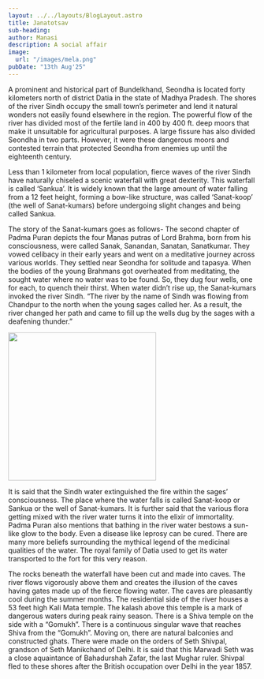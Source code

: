 ```yaml
---
layout: ../../layouts/BlogLayout.astro
title: Janatotsav
sub-heading:
author: Manasi
description: A social affair
image:
  url: "/images/mela.png"
pubDate: "13th Aug'25"
---
```

A prominent and historical part of Bundelkhand, Seondha is located forty kilometers north of district Datia in the state of Madhya Pradesh. The shores of the river Sindh occupy the small town’s perimeter and lend it natural wonders not easily found elsewhere in the region. The powerful flow of the river has divided most of the fertile land in 400 by 400 ft. deep moors that make it unsuitable for agricultural purposes. A large fissure has also divided Seondha in two parts. However, it were these dangerous moors and contested terrain that protected Seondha from enemies up until the eighteenth century.

Less than 1 kilometer from local population, fierce waves of the river Sindh have naturally chiseled a scenic waterfall with great dexterity. This waterfall is called ‘Sankua’. It is widely known that the large amount of water falling from a 12 feet height, forming a bow-like structure, was called ‘Sanat-koop’ (the well of Sanat-kumars) before undergoing slight changes and being called Sankua.

The story of the Sanat-kumars goes as follows- The second chapter of Padma Puran depicts the four Manas putras of Lord Brahma, born from his consciousness, were called Sanak, Sanandan, Sanatan, Sanatkumar. They vowed celibacy in their early years and went on a meditative journey across various worlds. They settled near Seondha for solitude and tapasya. When the bodies of the young Brahmans got overheated from meditating, the sought water where no water was to be found. So, they dug four wells, one for each, to quench their thirst. When water didn’t rise up, the Sanat-kumars invoked the river Sindh.
“The river by the name of Sindh was flowing from Chandpur to the north when the young sages called her. As a result, the river changed her path and came to fill up the wells dug by the sages with a deafening thunder.”


<img src="/images/sankua.png" height="300"/>

It is said that the Sindh water extinguished the fire within the sages’ consciousness. The place where the water falls is called Sanat-koop or Sankua or the well of Sanat-kumars. It is further said that the various flora getting mixed with the river water turns it into the elixir of immortality. Padma Puran also mentions that bathing in the river water bestows a sun-like glow to the body. Even a disease like leprosy can be cured. There are many more beliefs surrounding the mythical legend of the medicinal qualities of the water. The royal family of Datia used to get its water transported to the fort for this very reason.

The rocks beneath the waterfall have been cut and made into caves. The river flows vigorously above them and creates the illusion of the caves having gates made up of the fierce flowing water. The caves are pleasantly cool during the summer months. The residential side of the river houses a 53 feet high Kali Mata temple. The kalash above this temple is a mark of dangerous waters during peak rainy season. There is a Shiva temple on the side with a “Gomukh”. There is a continuous singular wave that reaches Shiva from the “Gomukh”.  Moving on, there are natural balconies and constructed ghats. There were made on the orders of Seth Shivpal, grandson of Seth Manikchand of Delhi. It is said that this Marwadi Seth was a close aquaintance of Bahadurshah Zafar, the last Mughar ruler. Shivpal fled to these shores after the British occupation over Delhi in the year 1857.

